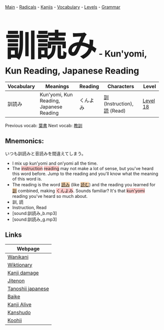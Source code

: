 <style> bigfont {font-size: 100px}</style>
[Main](../README.md) -
[Radicals](../radicals.md) -
[Kanjis](../kanjis.md) -
[Vocabulary](../vocabulary.md) -
[Levels](../levels.md) -
[Grammar](../grammar.md)
# <bigfont> 訓読み</bigfont> - Kun'yomi, Kun Reading, Japanese Reading 

| Vocabulary | Meanings | Reading | Characters | Level |
| --- | --- | --- | --- | --- |
| 訓読み | Kun'yomi, Kun Reading, Japanese Reading | くんよみ |  [訓](../kanjis/訓.md) (Instruction), [読](../kanjis/読.md) (Read) | [Level 18](../levels/wk_level18.md) |

Previous vocab: [葉書](葉書.md) Next vocab: [教訓](教訓.md) 

## Mnemonics:
いつも訓読みと音読みを間違えてしまう。
* I mix up kun’yomi and on’yomi all the time.
* The <span style="background-color:#ffcccb"> instruction</span> <span style="background-color:#ffcccb"> reading</span> may not make a lot of sense, but you've heard this word before. Jump to the reading and you'll know what the meaning of this word is.
* The reading is the word <span style="background-color:#fed8b1"> [読み](https://jisho.org/search/読み)</span> (like <span style="background-color:#fed8b1"> [読む](https://jisho.org/search/読む)</span>) and the reading you learned for <span style="background-color:#fed8b1"> [訓](https://jisho.org/search/訓)</span> combined, making <span style="background-color:#ffcccb"> くんよみ</span>. Sounds familiar? It's that <span style="background-color:#ffcccb"> kun'yomi</span> reading you've heard so much about.
* 訓, 読
* Instruction, Read
* [sound:訓読み_b.mp3]
* [sound:訓読み_g.mp3]


## Links 

| Webpage |
| --- |
| [Wanikani          ](https://www.wanikani.com/kanji/訓読み) |
| [Wiktionary        ](https://en.wiktionary.org/wiki/訓読み) |
| [Kanji damage      ](http://www.kanjidamage.com/kanji/search?utf8=✓&q=訓読み) |
| [Jitenon           ](https://jitenon.com/kanji/訓読み) |
| [Tanoshii japanese ](https://www.tanoshiijapanese.com/dictionary/kanji.cfm?k=訓読み) |
| [Baike             ](https://baike.baidu.com/item/訓読み) |
| [Kanji Alive       ](https://app.kanjialive.com/訓読み) |
| [Kanshudo          ](https://www.kanshudo.com/searchmn?q=訓読み) |
| [Koohii            ](https://kanji.koohii.com/study/kanji/訓読み) |
